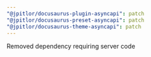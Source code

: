 ```yaml
---
"@jpitlor/docusaurus-plugin-asyncapi": patch
"@jpitlor/docusaurus-preset-asyncapi": patch
"@jpitlor/docusaurus-theme-asyncapi": patch
---
```


Removed dependency requiring server code
